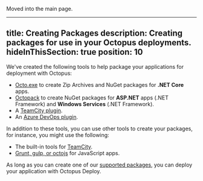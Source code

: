 
Moved into the main page.

---
title: Creating Packages
description: Creating packages for use in your Octopus deployments.
hideInThisSection: true
position: 10
---

We've created the following tools to help package your applications for deployment with Octopus:

- [Octo.exe](/docs/packaging-applications/octo.exe.md) to create Zip Archives and NuGet packages for **.NET Core** apps.
- [Octopack](/docs/packaging-applications/octopack.md) to create NuGet packages for **ASP.NET** apps (.NET Framework) and **Windows Services** (.NET Framework).
- A [TeamCity plugin](/docs/api-and-integration/teamcity.md).
- An [Azure DevOps plugin](/docs/api-and-integration/tfs-azure-devops/using-octopus-extension/index.md).

In addition to these tools, you can use other tools to create your packages, for instance, you might use the following:

- The built-in tools for [TeamCity](https://blog.jetbrains.com/teamcity/2010/02/artifact-packaging-with-teamcity/).
- [Grunt, gulp, or octojs](/docs/deployment-examples/node-on-linux-deployments/create-and-push-node.js-project.md) for JavaScript apps.

As long as you can create one of our [supported packages](/docs/packaging-applications/index.md#supported-formats), you can deploy your application with Octopus Deploy.

